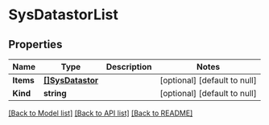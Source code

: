 # SysDatastorList

## Properties
Name | Type | Description | Notes
------------ | ------------- | ------------- | -------------
**Items** | [**[]SysDatastor**](sys_datastor.md) |  | [optional] [default to null]
**Kind** | **string** |  | [optional] [default to null]

[[Back to Model list]](../README.md#documentation-for-models) [[Back to API list]](../README.md#documentation-for-api-endpoints) [[Back to README]](../README.md)


